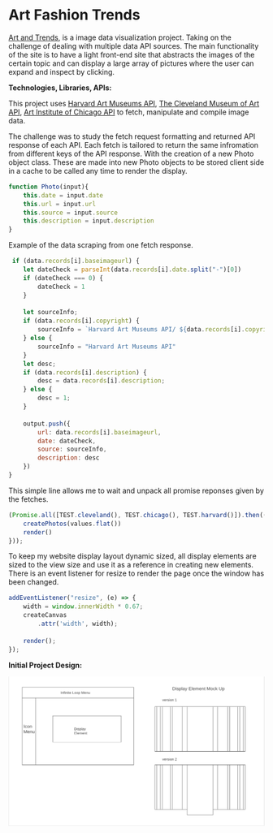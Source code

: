 # Art Fashion Trends
[Art and Trends](https://bdongo.github.io/fashiontrends/), is a image data visualization project. Taking on the challenge of dealing with multiple data API sources. The main functionality of the site is to have a light front-end site that abstracts the images of the certain topic and can display a large array of pictures where the user can expand and inspect by clicking. 

__Technologies, Libraries, APIs:__

This project uses [Harvard Art Museums API](https://github.com/harvardartmuseums/api-docs), [The Cleveland Museum of Art API](https://openaccess-api.clevelandart.org/), [Art Institute of Chicago API](https://api.artic.edu/docs/#introduction) to fetch, manipulate and compile image data.


The challenge was to study the fetch request formatting and returned API response of each API. Each fetch is tailored to return the same infromation from different keys of the API response. With the creation of a new Photo object class. These are made into new Photo objects to be stored client side in a cache to be called any time to render the display.

```javascript
function Photo(input){
    this.date = input.date 
    this.url = input.url
    this.source = input.source
    this.description = input.description
}
```
Example of the data scraping from one fetch response.

```javascript
 if (data.records[i].baseimageurl) {
    let dateCheck = parseInt(data.records[i].date.split("-")[0])
    if (dateCheck === 0) {
        dateCheck = 1
    }

    let sourceInfo;
    if (data.records[i].copyright) {
        sourceInfo = `Harvard Art Museums API/ ${data.records[i].copyright}`
    } else {
        sourceInfo = "Harvard Art Museums API"
    }
    let desc;
    if (data.records[i].description) {
        desc = data.records[i].description;
    } else {
        desc = 1;
    }

    output.push({ 
        url: data.records[i].baseimageurl,
        date: dateCheck,
        source: sourceInfo,
        description: desc
    })
}
```

This simple line allows me to wait and unpack all promise reponses given by the fetches.

```javascript
(Promise.all([TEST.cleveland(), TEST.chicago(), TEST.harvard()]).then((values) => {
    createPhotos(values.flat())
    render()
}));
```

To keep my website display layout dynamic sized, all display elements are sized to the view size and use it as a reference in creating new elements. There is an event listener for resize to render the page once the window has been changed.

```javascript
addEventListener("resize", (e) => {
    width = window.innerWidth * 0.67;
    createCanvas
        .attr('width', width);

    render();
});
```


__Initial Project Design:__

![wireframe image](assets/wireframe.png)
